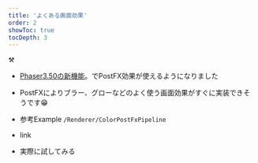 ```yaml
---
title: 'よくある画面効果'
order: 2
showToc: true
tocDepth: 3
---
```


:hammer_and_pick:

- [Phaser3.50の新機能](https://phaser.io/news/2020/12/phaser-350-released)。でPostFX効果が使えるようになりました
- PostFXによりブラー、グローなどのよく使う画面効果がすぐに実装できそうです😁

- 参考Example `/Renderer/ColorPostFxPipeline`
- link
- 実際に試してみる
